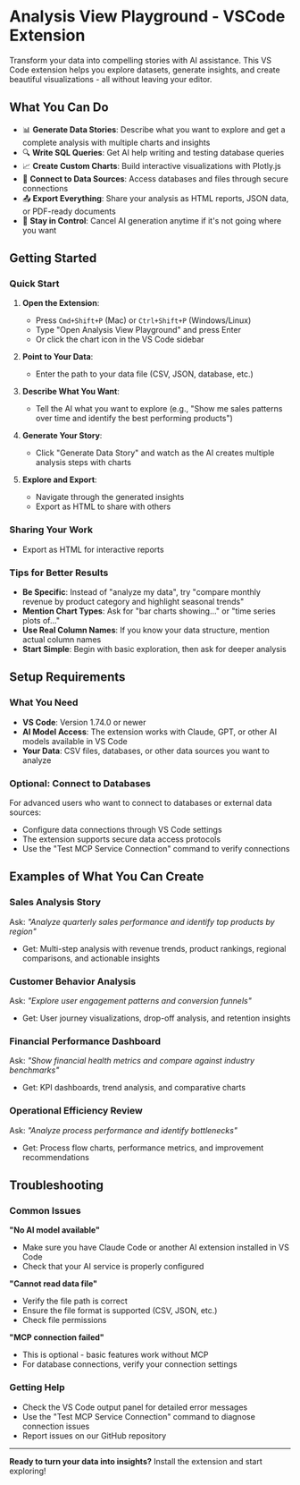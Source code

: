 # Analysis View Playground - VSCode Extension

Transform your data into compelling stories with AI assistance. This VS Code extension helps you explore datasets, generate insights, and create beautiful visualizations - all without leaving your editor.

## What You Can Do

- 📊 **Generate Data Stories**: Describe what you want to explore and get a complete analysis with multiple charts and insights
- 🔍 **Write SQL Queries**: Get AI help writing and testing database queries
- 📈 **Create Custom Charts**: Build interactive visualizations with Plotly.js
- 🔌 **Connect to Data Sources**: Access databases and files through secure connections
- 📤 **Export Everything**: Share your analysis as HTML reports, JSON data, or PDF-ready documents
- 🚫 **Stay in Control**: Cancel AI generation anytime if it's not going where you want

## Getting Started

### Quick Start

1. **Open the Extension**: 
   - Press `Cmd+Shift+P` (Mac) or `Ctrl+Shift+P` (Windows/Linux)
   - Type "Open Analysis View Playground" and press Enter
   - Or click the chart icon in the VS Code sidebar

2. **Point to Your Data**:
   - Enter the path to your data file (CSV, JSON, database, etc.)

3. **Describe What You Want**:
   - Tell the AI what you want to explore (e.g., "Show me sales patterns over time and identify the best performing products")

4. **Generate Your Story**:
   - Click "Generate Data Story" and watch as the AI creates multiple analysis steps with charts

5. **Explore and Export**:
   - Navigate through the generated insights
   - Export as HTML to share with others

### Sharing Your Work

- Export as HTML for interactive reports

### Tips for Better Results

- **Be Specific**: Instead of "analyze my data", try "compare monthly revenue by product category and highlight seasonal trends"
- **Mention Chart Types**: Ask for "bar charts showing..." or "time series plots of..."
- **Use Real Column Names**: If you know your data structure, mention actual column names
- **Start Simple**: Begin with basic exploration, then ask for deeper analysis

## Setup Requirements

### What You Need

- **VS Code**: Version 1.74.0 or newer
- **AI Model Access**: The extension works with Claude, GPT, or other AI models available in VS Code
- **Your Data**: CSV files, databases, or other data sources you want to analyze

### Optional: Connect to Databases

For advanced users who want to connect to databases or external data sources:
- Configure data connections through VS Code settings
- The extension supports secure data access protocols
- Use the "Test MCP Service Connection" command to verify connections

## Examples of What You Can Create

### Sales Analysis Story
Ask: *"Analyze quarterly sales performance and identify top products by region"*
- Get: Multi-step analysis with revenue trends, product rankings, regional comparisons, and actionable insights

### Customer Behavior Analysis  
Ask: *"Explore user engagement patterns and conversion funnels"*
- Get: User journey visualizations, drop-off analysis, and retention insights

### Financial Performance Dashboard
Ask: *"Show financial health metrics and compare against industry benchmarks"*  
- Get: KPI dashboards, trend analysis, and comparative charts

### Operational Efficiency Review
Ask: *"Analyze process performance and identify bottlenecks"*
- Get: Process flow charts, performance metrics, and improvement recommendations

## Troubleshooting

### Common Issues

**"No AI model available"**
- Make sure you have Claude Code or another AI extension installed in VS Code
- Check that your AI service is properly configured

**"Cannot read data file"**  
- Verify the file path is correct
- Ensure the file format is supported (CSV, JSON, etc.)
- Check file permissions

**"MCP connection failed"**
- This is optional - basic features work without MCP
- For database connections, verify your connection settings

### Getting Help

- Check the VS Code output panel for detailed error messages
- Use the "Test MCP Service Connection" command to diagnose connection issues
- Report issues on our GitHub repository

---

**Ready to turn your data into insights?** Install the extension and start exploring!
